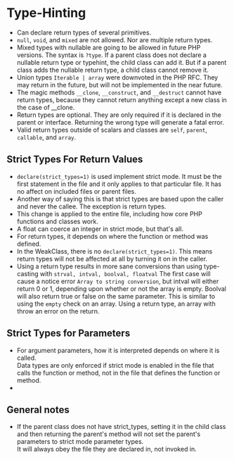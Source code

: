 # Type-Hinting

- Can declare return types of several primitives.
- `null`, `void`, and `mixed` are not allowed.  Nor are multiple return types.  
- Mixed types with nullable are going to be allowed in future PHP versions.  The syntax is `?type`.  If a parent class does not declare a nullable return type or typehint, the child class can add it.  But if a parent class adds the nullable return type, a child class cannot remove it.
- Union types `Iterable | array` were downvoted in the PHP RFC.  They may return in the future, but will not be implemented in the near future.
- The magic methods `__clone`, `__construct`, and `__destruct` cannot have return types, because they cannot return anything except a new class in the case of __clone.
- Return types are optional.  They are only required if it is declared in the parent or interface.  Returning the wrong type will generate a fatal error.
- Valid return types outside of scalars and classes are `self`, `parent`, `callable`, and `array`.

## Strict Types For Return Values

- `declare(strict_types=1)` is used implement strict mode.  It must be the first statement in the file and it only applies to that particular file.  It has no affect on included files or parent files.
- Another way of saying this is that strict types are based upon the caller and never the callee.  The exception is return types.
- This change is applied to the entire file, including how core PHP functions and classes work.
- A float can coerce an integer in strict mode, but that's all.
- For return types, it depends on where the function or method was defined.
- In the WeakClass, there is no `declare(strict_types=1)`.  This means return types will not be affected at all by turning it on in the caller.
- Using a return type results in more sane conversions than using type-casting with `strval, intval, boolval, floatval`
  The first case will cause a notice error `Array to string conversion`, but intval will either return 0 or 1, depending upon whether or not the array is empty.  Boolval will also return true or false on the same parameter.
  This is similar to using the `empty` check on an array.  Using a return type, an array with throw an error on the return.

## Strict Types for Parameters

- For argument parameters, how it is interpreted depends on where it is called.  
  Data types are only enforced if strict mode is enabled in the file that calls the function or method, not in the file that defines the function or method.
- 

## General notes

- If the parent class does not have strict_types, setting it in the child class and then returning the parent's method will not set the parent's parameters to strict mode parameter types.  
  It will always obey the file they are declared in, not invoked in.
